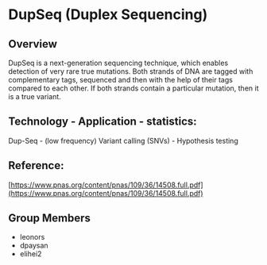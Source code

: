# DupSeq (Duplex Sequencing)

## Overview

DupSeq is a next-generation sequencing technique, which enables detection of very rare true mutations. 
Both strands of DNA are tagged with complementary tags, sequenced and then with the help of their tags compared to each other.
If both strands contain a particular mutation, then it is a true variant.

## Technology - Application - statistics:
Dup-Seq - (low frequency) Variant calling (SNVs) - Hypothesis testing

## Reference:
[https://www.pnas.org/content/pnas/109/36/14508.full.pdf](https://www.pnas.org/content/pnas/109/36/14508.full.pdf)


## Group Members
- leonors
- dpaysan
- elihei2
